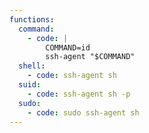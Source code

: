 ```yaml
---
functions:
  command:
    - code: |
        COMMAND=id
        ssh-agent "$COMMAND"
  shell:
    - code: ssh-agent sh
  suid:
    - code: ssh-agent sh -p
  sudo:
    - code: sudo ssh-agent sh
---
```

